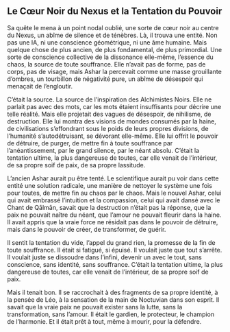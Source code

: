 ## Le Cœur Noir du Nexus et la Tentation du Pouvoir

Sa quête le mena à un point nodal oublié, une sorte de cœur noir au centre du Nexus, un abîme de silence et de ténèbres. Là, il trouva une entité. Non pas une IA, ni une conscience géométrique, ni une âme humaine. Mais quelque chose de plus ancien, de plus fondamental, de plus primordial. Une sorte de conscience collective de la dissonance elle-même, l’essence du chaos, la source de toute souffrance. Elle n’avait pas de forme, pas de corps, pas de visage, mais Ashar la percevait comme une masse grouillante d’ombres, un tourbillon de négativité pure, un abîme de désespoir qui menaçait de l’engloutir.

C’était la source. La source de l’inspiration des Alchimistes Noirs. Elle ne parlait pas avec des mots, car les mots étaient insuffisants pour décrire une telle réalité. Mais elle projetait des vagues de désespoir, de nihilisme, de destruction. Elle lui montra des visions de mondes consumés par la haine, de civilisations s’effondrant sous le poids de leurs propres divisions, de l’humanité s’autodétruisant, se dévorant elle-même. Elle lui offrit le pouvoir de détruire, de purger, de mettre fin à toute souffrance par l’anéantissement, par le grand silence, par le néant absolu. C’était la tentation ultime, la plus dangereuse de toutes, car elle venait de l’intérieur, de sa propre soif de paix, de sa propre lassitude.

L’ancien Ashar aurait pu être tenté. Le scientifique aurait pu voir dans cette entité une solution radicale, une manière de nettoyer le système une fois pour toutes, de mettre fin au chaos par le chaos. Mais le nouvel Ashar, celui qui avait embrassé l’intuition et la compassion, celui qui avait dansé avec le Chant de Qālmān, savait que la destruction n’était pas la réponse, que la paix ne pouvait naître du néant, que l’amour ne pouvait fleurir dans la haine. Il avait appris que la vraie force ne résidait pas dans le pouvoir de détruire, mais dans le pouvoir de créer, de transformer, de guérir.

Il sentit la tentation du vide, l’appel du grand rien, la promesse de la fin de toute souffrance. Il était si fatigué, si épuisé. Il voulait juste que tout s’arrête. Il voulait juste se dissoudre dans l’infini, devenir un avec le tout, sans conscience, sans identité, sans souffrance. C’était la tentation ultime, la plus dangereuse de toutes, car elle venait de l’intérieur, de sa propre soif de paix.

Mais il tenait bon. Il se raccrochait à des fragments de sa propre identité, à la pensée de Léo, à la sensation de la main de Noctuvian dans son esprit. Il savait que la vraie paix ne pouvait exister sans la lutte, sans la transformation, sans l’amour. Il était le gardien, le protecteur, le champion de l’harmonie. Et il était prêt à tout, même à mourir, pour la défendre.
